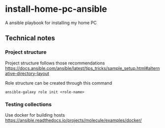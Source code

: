 # install-home-pc-ansible
A ansible playbook for installing my home PC

## Technical notes

### Project structure

Project structure follows those recommendations https://docs.ansible.com/ansible/latest/tips_tricks/sample_setup.html#alternative-directory-layout

Role structure can be created through this command
```shell
ansible-galaxy role init <role-name>
```

### Testing collections

Use docker for building hosts
https://ansible.readthedocs.io/projects/molecule/examples/docker/